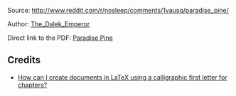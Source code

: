 Source: http://www.reddit.com/r/nosleep/comments/1vausq/paradise_pine/

Author: [The\_Dalek\_Emperor](http://www.reddit.com/user/The_Dalek_Emperor)

Direct link to the PDF: [Paradise Pine](https://github.com/MartinThoma/free-books/blob/master/Reddit-nosleep/The-Dalek-Emperor/Paradise-Pine/Paradise-Pine.pdf?raw=true)

## Credits

* [How can I create documents in LaTeX using a calligraphic first letter for chapters?](http://tex.stackexchange.com/q/769/5645)